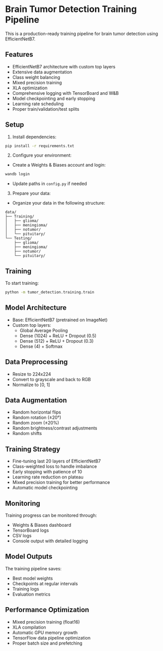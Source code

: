# Brain Tumor Detection Training Pipeline

This is a production-ready training pipeline for brain tumor detection using EfficientNetB7.

## Features

- EfficientNetB7 architecture with custom top layers
- Extensive data augmentation
- Class weight balancing
- Mixed precision training
- XLA optimization
- Comprehensive logging with TensorBoard and W&B
- Model checkpointing and early stopping
- Learning rate scheduling
- Proper train/validation/test splits

## Setup

1. Install dependencies:
```bash
pip install -r requirements.txt
```

2. Configure your environment:
- Create a Weights & Biases account and login:
```bash
wandb login
```
- Update paths in `config.py` if needed

3. Prepare your data:
- Organize your data in the following structure:
```
data/
├── Training/
│   ├── glioma/
│   ├── meningioma/
│   ├── notumor/
│   └── pituitary/
└── Testing/
    ├── glioma/
    ├── meningioma/
    ├── notumor/
    └── pituitary/
```

## Training

To start training:

```bash
python -m tumor_detection.training.train
```

## Model Architecture

- Base: EfficientNetB7 (pretrained on ImageNet)
- Custom top layers:
  * Global Average Pooling
  * Dense (1024) + ReLU + Dropout (0.5)
  * Dense (512) + ReLU + Dropout (0.3)
  * Dense (4) + Softmax

## Data Preprocessing

- Resize to 224x224
- Convert to grayscale and back to RGB
- Normalize to [0, 1]

## Data Augmentation

- Random horizontal flips
- Random rotation (±20°)
- Random zoom (±20%)
- Random brightness/contrast adjustments
- Random shifts

## Training Strategy

- Fine-tuning last 20 layers of EfficientNetB7
- Class-weighted loss to handle imbalance
- Early stopping with patience of 10
- Learning rate reduction on plateau
- Mixed precision training for better performance
- Automatic model checkpointing

## Monitoring

Training progress can be monitored through:
- Weights & Biases dashboard
- TensorBoard logs
- CSV logs
- Console output with detailed logging

## Model Outputs

The training pipeline saves:
- Best model weights
- Checkpoints at regular intervals
- Training logs
- Evaluation metrics

## Performance Optimization

- Mixed precision training (float16)
- XLA compilation
- Automatic GPU memory growth
- TensorFlow data pipeline optimization
- Proper batch size and prefetching 